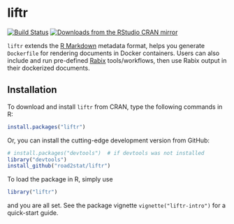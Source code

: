 # liftr

[![Build Status](https://travis-ci.org/road2stat/liftr.png?branch=master)](https://travis-ci.org/road2stat/liftr)
[![Downloads from the RStudio CRAN mirror](http://cranlogs.r-pkg.org/badges/liftr)](http://cran.rstudio.com/package=liftr)

`liftr` extends the [R Markdown](http://rmarkdown.rstudio.com) metadata format, helps you generate `Dockerfile` for rendering documents in Docker containers. Users can also include and run pre-defined [Rabix](https://www.rabix.org) tools/workflows, then use Rabix output in their dockerized documents.

## Installation

To download and install `liftr` from CRAN, type the following commands in R:

```r
install.packages("liftr")
```

Or, you can install the cutting-edge development version from GitHub:

```r
# install.packages("devtools")  # if devtools was not installed
library("devtools")
install_github("road2stat/liftr")
```

To load the package in R, simply use

```r
library("liftr")
```

and you are all set. See the package vignette `vignette("liftr-intro")` for a quick-start guide.
